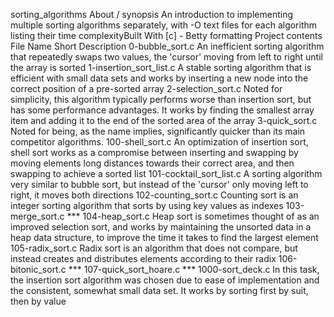 sorting_algorithms
About / synopsis
An introduction to implementing multiple sorting algorithms separately, with -O text files for each algorithm listing their time complexityBuilt With
[c] - Betty formatting
Project contents
File Name	Short Description
0-bubble_sort.c	An inefficient sorting algorithm that repeatedly swaps two values, the 'cursor' moving from left to right until the array is sorted
1-insertion_sort_list.c	A stable sorting algorithm that is efficient with small data sets and works by inserting a new node into the correct position of a pre-sorted array
2-selection_sort.c	Noted for simplicity, this algorithm typically performs worse than insertion sort, but has some performance advantages. It works by finding the smallest array item and adding it to the end of the sorted area of the array
3-quick_sort.c	Noted for being, as the name implies, significantly quicker than its main competitor algorithms.
100-shell_sort.c	An optimization of insertion sort, shell sort works as a compromise between inserting and swapping by moving elements long distances towards their correct area, and then swapping to achieve a sorted list
101-cocktail_sort_list.c	A sorting algorithm very similar to bubble sort, but instead of the 'cursor' only moving left to right, it moves both directions
102-counting_sort.c	Counting sort is an integer sorting algorithm that sorts by using key values as indexes
103-merge_sort.c	***
104-heap_sort.c	Heap sort is sometimes thought of as an improved selection sort, and works by maintaining the unsorted data in a heap data structure, to improve the time it takes to find the largest element
105-radix_sort.c	Radix sort is an algorithm that does not compare, but instead creates and distributes elements according to their radix
106-bitonic_sort.c	***
107-quick_sort_hoare.c	***
1000-sort_deck.c	In this task, the insertion sort algorithm was chosen due to ease of implementation and the consistent, somewhat small data set. It works by sorting first by suit, then by value

